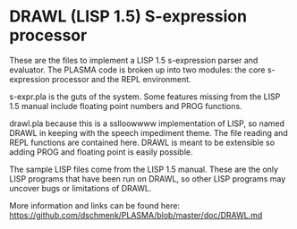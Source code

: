 # DRAWL (LISP 1.5) S-expression processor

These are the files to implement a LISP 1.5 s-expression parser and evaluator. The PLASMA code is broken up into two modules: the core s-expression processor and the REPL environment.

s-expr.pla is the guts of the system. Some features missing from the LISP 1.5 manual include floating point numbers and PROG functions.

drawl.pla because this is a sslloowwww implementation of LISP, so named DRAWL in keeping with the speech impediment theme. The file reading and REPL functions are contained here. DRAWL is meant to be extensible so adding PROG and floating point is easily possible.

The sample LISP files come from the LISP 1.5 manual. These are the only LISP programs that have been run on DRAWL, so other LISP programs may uncover bugs or limitations of DRAWL.

More information and links can be found here: https://github.com/dschmenk/PLASMA/blob/master/doc/DRAWL.md

